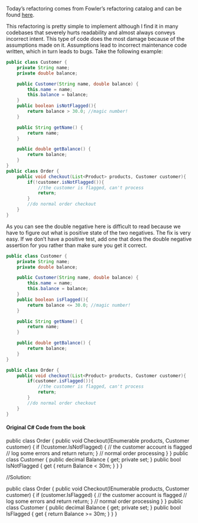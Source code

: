 Today’s refactoring comes from Fowler’s refactoring catalog and can be found [here](http://www.refactoring.com/catalog/removeDoubleNegative.html).

This refactoring is pretty simple to implement although I find it in many codebases that severely hurts readability and almost always conveys incorrect intent.
This type of code does the most damage because of the assumptions made on it.
Assumptions lead to incorrect maintenance code written, which in turn leads to bugs. 
Take the following example:

```Java
public class Customer {
	private String name;
	private double balance;

	public Customer(String name, double balance) {
		this.name = name;
		this.balance = balance;
	}
	public boolean isNotFlagged(){
		return balance > 30.0; //magic number!
	}

	public String getName() {
		return name;
	}

	public double getBalance() {
		return balance;
	}
}
public class Order {
	public void checkout(List<Product> products, Customer customer){
		if(!customer.isNotFlagged()){
			//the customer is flagged, can't process
			return;
		}
		//do normal order checkout
	}
}
```
As you can see the double negative here is difficult to read because we have to figure out what is positive state of the two negatives.
The fix is very easy. 
If we don’t have a positive test, add one that does the double negative assertion for you rather than make sure you get it correct.

```Java
public class Customer {
	private String name;
	private double balance;

	public Customer(String name, double balance) {
		this.name = name;
		this.balance = balance;
	}
	public boolean isFlagged(){
		return balance <= 30.0; //magic number!
	}

	public String getName() {
		return name;
	}

	public double getBalance() {
		return balance;
	}
}

public class Order {
	public void checkout(List<Product> products, Customer customer){
		if(customer.isFlagged()){
			//the customer is flagged, can't process
			return;
		}
		//do normal order checkout
	}
}
```

#### Original C# Code from the book
public class Order {
	public void Checkout(IEnumerable<Product> products, Customer customer) {
		if (!customer.IsNotFlagged) {
			// the customer account is flagged
			// log some errors and return
			return;
		}
		// normal order processing
	}
}
public class Customer {
	public decimal Balance { get; private set; }
	public bool IsNotFlagged {
		get { return Balance < 30m; }
	}
}

//Solution:

public class Order {
	public void Checkout(IEnumerable<Product> products, Customer customer) {
		if (customer.IsFlagged) {
			// the customer account is flagged
			// log some errors and return
			return;
		}
		// normal order processing
	}
}
public class Customer {
	public decimal Balance { get; private set; }
	public bool IsFlagged {
		get { return Balance >= 30m; }
	} 
}
``` 